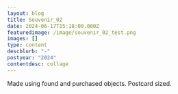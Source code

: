```yaml
---
layout: blog
title: Souvenir_02
date: 2024-06-17T15:18:00.000Z
featuredimage: /image/souvenir_02_test.png
images: []
type: content
descblurb: "-"
postyear: "2024"
contentdesc: collage
---
```

Made using found and purchased objects. Postcard sized.
